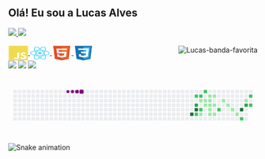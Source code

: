## Olá! Eu sou a Lucas Alves
 <div>
  <a href="https://github.com/lucalves3">
  <img height="180em" src="https://github-readme-stats.vercel.app/api?username=lucalves3&show_icons=true&theme=dracula&include_all_commits=true&count_private=true"/>
  <img height="180em" src="https://github-readme-stats.vercel.app/api/top-langs/?username=lucalves3&layout=compact&langs_count=7&theme=dracula"/>
</div>
<div style="display: inline_block"><br>
  <img align="center" alt="Lucas-js" height="30" width="40" src="https://raw.githubusercontent.com/devicons/devicon/master/icons/javascript/javascript-plain.svg">
 <!-- <img align="center" alt="Lucas-Ts" height="30" width="40" src="https://raw.githubusercontent.com/devicons/devicon/master/icons/typescript/typescript-plain.svg"> -->
  <img align="center" alt="Lucas-React" height="30" width="40" src="https://raw.githubusercontent.com/devicons/devicon/master/icons/react/react-original.svg">
  <img align="center" alt="Lucas-HTML" height="30" width="40" src="https://raw.githubusercontent.com/devicons/devicon/master/icons/html5/html5-original.svg">
  <img align="center" alt="Lucas-CSS" height="30" width="40" src="https://raw.githubusercontent.com/devicons/devicon/master/icons/css3/css3-original.svg">
  <!---<img align="center" alt="Lucas-Python" height="30" width="40" src="https://raw.githubusercontent.com/devicons/devicon/master/icons/python/python-original.svg"> -->
  <!---<img align="center" alt="Lucas-Csharp" height="30" width="40" src="https://raw.githubusercontent.com/devicons/devicon/master/icons/csharp/csharp-original.svg">--->
  <img align="right" alt="Lucas-banda-favorita" height="70px" src="https://media.giphy.com/media/sdOTFZPe7WFhu/giphy.gif?cid=ecf05e47dhb3eb7asnc7lovtf8mqq96ldyy5fk37fjrdjzrz&rid=giphy.gif&ct=g">
</div>
 
<div>
  <a href="https://www.instagram.com/eng.lucasalves94/" target="_blank"><img src="https://img.shields.io/badge/-Instagram-%23E4405F?style=for-the-badge&logo=instagram&logoColor=white" target="_blank"></a>
 	<a href="https://www.twitch.tv/kariricast" target="_blank"><img src="https://img.shields.io/badge/Twitch-9146FF?style=for-the-badge&logo=twitch&logoColor=white" target="_blank"></a>
 <!---<a href="https://discord.gg/pDbY76q8Qf" target="_blank"><img src="https://img.shields.io/badge/Discord-7289DA?style=for-the-badge&logo=discord&logoColor=white" target="_blank"></a> --->
 <!--- <a href = "mailto:contatorafaballerini@gmail.com"><img src="https://img.shields.io/badge/-Gmail-%23333?style=for-the-badge&logo=gmail&logoColor=white" target="_blank"></a> --->
  <a href="https://www.linkedin.com/in/franciscolucasoliveiraalves/" target="_blank"><img src="https://img.shields.io/badge/-LinkedIn-%230077B5?style=for-the-badge&logo=linkedin&logoColor=white" target="_blank"></a>
 <div>
  <svg viewBox="-16 -32 880 192" width="880" height="192" xmlns="http://www.w3.org/2000/svg"><style>@keyframes c0{68.36%{fill:var(--c4)}68.38%,to{fill:var(--ce)}}@keyframes c1{44.64%{fill:var(--c2)}44.66%,to{fill:var(--ce)}}@keyframes c2{66.97%{fill:var(--c3)}66.99%,to{fill:var(--ce)}}@keyframes c3{67.43%{fill:var(--c4)}67.45%,to{fill:var(--ce)}}@keyframes c4{52.08%{fill:var(--c2)}52.1%,to{fill:var(--ce)}}@keyframes c5{44.18%{fill:var(--c2)}44.2%,to{fill:var(--ce)}}@keyframes c6{20.46%{fill:var(--c1)}20.48%,to{fill:var(--ce)}}@keyframes c7{42.78%{fill:var(--c2)}42.8%,to{fill:var(--ce)}}@keyframes c8{42.32%{fill:var(--c1)}42.34%,to{fill:var(--ce)}}@keyframes c9{46.04%{fill:var(--c2)}46.06%,to{fill:var(--ce)}}@keyframes ca{20.92%{fill:var(--c1)}20.94%,to{fill:var(--ce)}}@keyframes cb{24.18%{fill:var(--c1)}24.2%,to{fill:var(--ce)}}@keyframes cc{21.85%{fill:var(--c1)}21.87%,to{fill:var(--ce)}}@keyframes cd{21.39%{fill:var(--c1)}21.41%,to{fill:var(--ce)}}@keyframes ce{23.71%{fill:var(--c1)}23.73%,to{fill:var(--ce)}}@keyframes cf{26.97%{fill:var(--c1)}26.99%,to{fill:var(--ce)}}@keyframes cg{27.43%{fill:var(--c1)}27.45%,to{fill:var(--ce)}}@keyframes ch{22.32%{fill:var(--c1)}22.34%,to{fill:var(--ce)}}@keyframes ci{23.25%{fill:var(--c1)}23.27%,to{fill:var(--ce)}}@keyframes cj{27.9%{fill:var(--c1)}27.92%,to{fill:var(--ce)}}@keyframes ck{49.29%{fill:var(--c2)}49.31%,to{fill:var(--ce)}}@keyframes cl{33.01%{fill:var(--c1)}33.03%,to{fill:var(--ce)}}@keyframes cm{32.08%{fill:var(--c1)}32.1%,to{fill:var(--ce)}}@keyframes cn{31.15%{fill:var(--c1)}31.17%,to{fill:var(--ce)}}@keyframes co{30.22%{fill:var(--c1)}30.24%,to{fill:var(--ce)}}@keyframes cp{73.94%{fill:var(--c4)}73.96%,to{fill:var(--ce)}}@keyframes cq{57.2%{fill:var(--c2)}57.22%,to{fill:var(--ce)}}@keyframes cr{36.27%{fill:var(--c1)}36.29%,to{fill:var(--ce)}}@keyframes cs{61.85%{fill:var(--c3)}61.87%,to{fill:var(--ce)}}@keyframes ct{60.46%{fill:var(--c2)}60.48%,to{fill:var(--ce)}}@keyframes cu{59.52%{fill:var(--c2)}59.54%,to{fill:var(--ce)}}@keyframes u0{20.46%{transform:scale(0,1)}20.48%,20.92%{transform:scale(.06,1)}20.94%,21.39%{transform:scale(.12,1)}21.41%,21.85%{transform:scale(.18,1)}21.87%,22.32%{transform:scale(.24,1)}22.34%,23.25%{transform:scale(.29,1)}23.27%,23.71%{transform:scale(.35,1)}23.73%,24.18%{transform:scale(.41,1)}24.2%,26.97%{transform:scale(.47,1)}26.99%,27.43%{transform:scale(.53,1)}27.45%,27.9%{transform:scale(.59,1)}27.92%,30.22%{transform:scale(.65,1)}30.24%,31.15%{transform:scale(.71,1)}31.17%,32.08%{transform:scale(.76,1)}32.1%,33.01%{transform:scale(.82,1)}33.03%,36.27%{transform:scale(.88,1)}36.29%,42.32%{transform:scale(.94,1)}42.34%,to{transform:scale(1,1)}}@keyframes u1{42.78%{transform:scale(0,1)}42.8%,44.18%{transform:scale(.11,1)}44.2%,44.64%{transform:scale(.22,1)}44.66%,46.04%{transform:scale(.33,1)}46.06%,49.29%{transform:scale(.44,1)}49.31%,52.08%{transform:scale(.56,1)}52.1%,57.2%{transform:scale(.67,1)}57.22%,59.52%{transform:scale(.78,1)}59.54%,60.46%{transform:scale(.89,1)}60.48%,to{transform:scale(1,1)}}@keyframes u2{61.85%{transform:scale(0,1)}61.87%,66.97%{transform:scale(.5,1)}66.99%,to{transform:scale(1,1)}}@keyframes u3{67.43%{transform:scale(0,1)}67.45%,68.36%{transform:scale(.33,1)}68.38%,73.94%{transform:scale(.67,1)}73.96%,to{transform:scale(1,1)}}@keyframes s0{0%,99.53%{transform:translate(0,-16px)}.47%{transform:translate(0,0)}18.6%{transform:translate(624px,0)}19.53%{transform:translate(624px,32px)}21.4%,26.05%{transform:translate(688px,32px)}21.86%{transform:translate(688px,16px)}22.33%{transform:translate(704px,16px)}23.26%{transform:translate(704px,48px)}24.65%{transform:translate(656px,48px)}25.12%{transform:translate(656px,32px)}27.44%{transform:translate(688px,80px)}30.23%{transform:translate(784px,80px)}30.7%{transform:translate(784px,64px)}31.16%{transform:translate(768px,64px)}31.63%{transform:translate(768px,48px)}32.09%{transform:translate(752px,48px)}32.56%{transform:translate(752px,32px)}33.02%{transform:translate(736px,32px)}33.49%{transform:translate(736px,16px)}35.81%,60.93%{transform:translate(816px,16px)}36.28%{transform:translate(816px,32px)}40.47%{transform:translate(672px,32px)}41.86%{transform:translate(672px,80px)}42.33%,51.63%{transform:translate(656px,80px)}44.19%{transform:translate(656px,16px)}44.65%{transform:translate(640px,16px)}45.12%{transform:translate(640px,0)}47.44%{transform:translate(720px,0)}49.3%{transform:translate(720px,64px)}51.16%{transform:translate(656px,64px)}52.09%{transform:translate(640px,80px)}52.56%{transform:translate(640px,96px)}58.14%{transform:translate(832px,96px)}60.47%{transform:translate(832px,16px)}61.86%{transform:translate(816px,48px)}66.98%{transform:translate(640px,48px)}67.44%{transform:translate(640px,64px)}67.91%{transform:translate(624px,64px)}68.37%{transform:translate(624px,80px)}73.49%{transform:translate(800px,80px)}73.95%{transform:translate(800px,64px)}94.88%{transform:translate(80px,64px)}95.81%{transform:translate(80px,32px)}96.74%{transform:translate(48px,32px)}98.14%{transform:translate(48px,-16px)}}@keyframes s1{0%,99.53%{transform:translate(16px,-16px)}.47%{transform:translate(0,-16px)}.93%{transform:translate(0,0)}19.07%{transform:translate(624px,0)}20%{transform:translate(624px,32px)}21.86%,26.51%{transform:translate(688px,32px)}22.33%{transform:translate(688px,16px)}22.79%{transform:translate(704px,16px)}23.72%{transform:translate(704px,48px)}25.12%{transform:translate(656px,48px)}25.58%{transform:translate(656px,32px)}27.91%{transform:translate(688px,80px)}30.7%{transform:translate(784px,80px)}31.16%{transform:translate(784px,64px)}31.63%{transform:translate(768px,64px)}32.09%{transform:translate(768px,48px)}32.56%{transform:translate(752px,48px)}33.02%{transform:translate(752px,32px)}33.49%{transform:translate(736px,32px)}33.95%{transform:translate(736px,16px)}36.28%,61.4%{transform:translate(816px,16px)}36.74%{transform:translate(816px,32px)}40.93%{transform:translate(672px,32px)}42.33%{transform:translate(672px,80px)}42.79%,52.09%{transform:translate(656px,80px)}44.65%{transform:translate(656px,16px)}45.12%{transform:translate(640px,16px)}45.58%{transform:translate(640px,0)}47.91%{transform:translate(720px,0)}49.77%{transform:translate(720px,64px)}51.63%{transform:translate(656px,64px)}52.56%{transform:translate(640px,80px)}53.02%{transform:translate(640px,96px)}58.6%{transform:translate(832px,96px)}60.93%{transform:translate(832px,16px)}62.33%{transform:translate(816px,48px)}67.44%{transform:translate(640px,48px)}67.91%{transform:translate(640px,64px)}68.37%{transform:translate(624px,64px)}68.84%{transform:translate(624px,80px)}73.95%{transform:translate(800px,80px)}74.42%{transform:translate(800px,64px)}95.35%{transform:translate(80px,64px)}96.28%{transform:translate(80px,32px)}97.21%{transform:translate(48px,32px)}98.6%{transform:translate(48px,-16px)}}@keyframes s2{0%,99.53%{transform:translate(32px,-16px)}.93%{transform:translate(0,-16px)}1.4%{transform:translate(0,0)}19.53%{transform:translate(624px,0)}20.47%{transform:translate(624px,32px)}22.33%,26.98%{transform:translate(688px,32px)}22.79%{transform:translate(688px,16px)}23.26%{transform:translate(704px,16px)}24.19%{transform:translate(704px,48px)}25.58%{transform:translate(656px,48px)}26.05%{transform:translate(656px,32px)}28.37%{transform:translate(688px,80px)}31.16%{transform:translate(784px,80px)}31.63%{transform:translate(784px,64px)}32.09%{transform:translate(768px,64px)}32.56%{transform:translate(768px,48px)}33.02%{transform:translate(752px,48px)}33.49%{transform:translate(752px,32px)}33.95%{transform:translate(736px,32px)}34.42%{transform:translate(736px,16px)}36.74%,61.86%{transform:translate(816px,16px)}37.21%{transform:translate(816px,32px)}41.4%{transform:translate(672px,32px)}42.79%{transform:translate(672px,80px)}43.26%,52.56%{transform:translate(656px,80px)}45.12%{transform:translate(656px,16px)}45.58%{transform:translate(640px,16px)}46.05%{transform:translate(640px,0)}48.37%{transform:translate(720px,0)}50.23%{transform:translate(720px,64px)}52.09%{transform:translate(656px,64px)}53.02%{transform:translate(640px,80px)}53.49%{transform:translate(640px,96px)}59.07%{transform:translate(832px,96px)}61.4%{transform:translate(832px,16px)}62.79%{transform:translate(816px,48px)}67.91%{transform:translate(640px,48px)}68.37%{transform:translate(640px,64px)}68.84%{transform:translate(624px,64px)}69.3%{transform:translate(624px,80px)}74.42%{transform:translate(800px,80px)}74.88%{transform:translate(800px,64px)}95.81%{transform:translate(80px,64px)}96.74%{transform:translate(80px,32px)}97.67%{transform:translate(48px,32px)}99.07%{transform:translate(48px,-16px)}}@keyframes s3{0%,99.53%{transform:translate(48px,-16px)}1.4%{transform:translate(0,-16px)}1.86%{transform:translate(0,0)}20%{transform:translate(624px,0)}20.93%{transform:translate(624px,32px)}22.79%,27.44%{transform:translate(688px,32px)}23.26%{transform:translate(688px,16px)}23.72%{transform:translate(704px,16px)}24.65%{transform:translate(704px,48px)}26.05%{transform:translate(656px,48px)}26.51%{transform:translate(656px,32px)}28.84%{transform:translate(688px,80px)}31.63%{transform:translate(784px,80px)}32.09%{transform:translate(784px,64px)}32.56%{transform:translate(768px,64px)}33.02%{transform:translate(768px,48px)}33.49%{transform:translate(752px,48px)}33.95%{transform:translate(752px,32px)}34.42%{transform:translate(736px,32px)}34.88%{transform:translate(736px,16px)}37.21%,62.33%{transform:translate(816px,16px)}37.67%{transform:translate(816px,32px)}41.86%{transform:translate(672px,32px)}43.26%{transform:translate(672px,80px)}43.72%,53.02%{transform:translate(656px,80px)}45.58%{transform:translate(656px,16px)}46.05%{transform:translate(640px,16px)}46.51%{transform:translate(640px,0)}48.84%{transform:translate(720px,0)}50.7%{transform:translate(720px,64px)}52.56%{transform:translate(656px,64px)}53.49%{transform:translate(640px,80px)}53.95%{transform:translate(640px,96px)}59.53%{transform:translate(832px,96px)}61.86%{transform:translate(832px,16px)}63.26%{transform:translate(816px,48px)}68.37%{transform:translate(640px,48px)}68.84%{transform:translate(640px,64px)}69.3%{transform:translate(624px,64px)}69.77%{transform:translate(624px,80px)}74.88%{transform:translate(800px,80px)}75.35%{transform:translate(800px,64px)}96.28%{transform:translate(80px,64px)}97.21%{transform:translate(80px,32px)}98.14%{transform:translate(48px,32px)}}:root{--cb:#1b1f230a;--cs:purple;--ce:#ebedf0;--c0:#ebedf0;--c1:#9be9a8;--c2:#40c463;--c3:#30a14e;--c4:#216e39}@media (prefers-color-scheme:dark){:root{--cb:#1b1f230a;--cs:purple;--ce:#161b22;--c1:#01311f;--c2:#034525;--c3:#0f6d31;--c4:#00c647}}.c{shape-rendering:geometricPrecision;rx:2;ry:2;fill:var(--ce);stroke-width:1px;stroke:var(--cb);animation:none 21500ms linear infinite}.c.c0{fill:var(--c4);animation-name:c0}.c.c1{fill:var(--c2);animation-name:c1}.c.c2{fill:var(--c3);animation-name:c2}.c.c3{fill:var(--c4);animation-name:c3}.c.c4,.c.c5{fill:var(--c2);animation-name:c4}.c.c5{animation-name:c5}.c.c6{fill:var(--c1);animation-name:c6}.c.c7{fill:var(--c2);animation-name:c7}.c.c8{fill:var(--c1);animation-name:c8}.c.c9{fill:var(--c2);animation-name:c9}.c.ca{fill:var(--c1);animation-name:ca}.c.cb,.c.cc,.c.cd{fill:var(--c1);animation-name:cb}.c.cc,.c.cd{animation-name:cc}.c.cd{animation-name:cd}.c.ce,.c.cf,.c.cg{fill:var(--c1);animation-name:ce}.c.cf,.c.cg{animation-name:cf}.c.cg{animation-name:cg}.c.ch,.c.ci,.c.cj{fill:var(--c1);animation-name:ch}.c.ci,.c.cj{animation-name:ci}.c.cj{animation-name:cj}.c.ck{fill:var(--c2);animation-name:ck}.c.cl{fill:var(--c1);animation-name:cl}.c.cm,.c.cn,.c.co{fill:var(--c1);animation-name:cm}.c.cn,.c.co{animation-name:cn}.c.co{animation-name:co}.c.cp{fill:var(--c4);animation-name:cp}.c.cq{fill:var(--c2);animation-name:cq}.c.cr{fill:var(--c1);animation-name:cr}.c.cs{fill:var(--c3);animation-name:cs}.c.ct,.c.cu{fill:var(--c2);animation-name:ct}.c.cu{animation-name:cu}.s,.u{animation:none linear 21500ms infinite}.u,.u.u0{transform-origin:0 0}.u{transform:scale(0,1)}.u.u0{fill:var(--c1);animation-name:u0}.u.u1{fill:var(--c2);animation-name:u1;transform-origin:465px 0}.u.u2{fill:var(--c3);animation-name:u2;transform-origin:711.2px 0}.u.u3{fill:var(--c4);animation-name:u3;transform-origin:765.9px 0}.s{shape-rendering:geometricPrecision;fill:var(--cs)}.s.s0{transform:translate(0,-16px);animation-name:s0}.s.s1{transform:translate(16px,-16px);animation-name:s1}.s.s2{transform:translate(32px,-16px);animation-name:s2}.s.s3{transform:translate(48px,-16px);animation-name:s3}</style><rect class="c" x="2" y="2" width="12" height="12"/><rect class="c" x="2" y="18" width="12" height="12"/><rect class="c" x="2" y="34" width="12" height="12"/><rect class="c" x="2" y="50" width="12" height="12"/><rect class="c" x="2" y="66" width="12" height="12"/><rect class="c" x="2" y="82" width="12" height="12"/><rect class="c" x="2" y="98" width="12" height="12"/><rect class="c" x="18" y="2" width="12" height="12"/><rect class="c" x="18" y="18" width="12" height="12"/><rect class="c" x="18" y="34" width="12" height="12"/><rect class="c" x="18" y="50" width="12" height="12"/><rect class="c" x="18" y="66" width="12" height="12"/><rect class="c" x="18" y="82" width="12" height="12"/><rect class="c" x="18" y="98" width="12" height="12"/><rect class="c" x="34" y="2" width="12" height="12"/><rect class="c" x="34" y="18" width="12" height="12"/><rect class="c" x="34" y="34" width="12" height="12"/><rect class="c" x="34" y="50" width="12" height="12"/><rect class="c" x="34" y="66" width="12" height="12"/><rect class="c" x="34" y="82" width="12" height="12"/><rect class="c" x="34" y="98" width="12" height="12"/><rect class="c" x="50" y="2" width="12" height="12"/><rect class="c" x="50" y="18" width="12" height="12"/><rect class="c" x="50" y="34" width="12" height="12"/><rect class="c" x="50" y="50" width="12" height="12"/><rect class="c" x="50" y="66" width="12" height="12"/><rect class="c" x="50" y="82" width="12" height="12"/><rect class="c" x="50" y="98" width="12" height="12"/><rect class="c" x="66" y="2" width="12" height="12"/><rect class="c" x="66" y="18" width="12" height="12"/><rect class="c" x="66" y="34" width="12" height="12"/><rect class="c" x="66" y="50" width="12" height="12"/><rect class="c" x="66" y="66" width="12" height="12"/><rect class="c" x="66" y="82" width="12" height="12"/><rect class="c" x="66" y="98" width="12" height="12"/><rect class="c" x="82" y="2" width="12" height="12"/><rect class="c" x="82" y="18" width="12" height="12"/><rect class="c" x="82" y="34" width="12" height="12"/><rect class="c" x="82" y="50" width="12" height="12"/><rect class="c" x="82" y="66" width="12" height="12"/><rect class="c" x="82" y="82" width="12" height="12"/><rect class="c" x="82" y="98" width="12" height="12"/><rect class="c" x="98" y="2" width="12" height="12"/><rect class="c" x="98" y="18" width="12" height="12"/><rect class="c" x="98" y="34" width="12" height="12"/><rect class="c" x="98" y="50" width="12" height="12"/><rect class="c" x="98" y="66" width="12" height="12"/><rect class="c" x="98" y="82" width="12" height="12"/><rect class="c" x="98" y="98" width="12" height="12"/><rect class="c" x="114" y="2" width="12" height="12"/><rect class="c" x="114" y="18" width="12" height="12"/><rect class="c" x="114" y="34" width="12" height="12"/><rect class="c" x="114" y="50" width="12" height="12"/><rect class="c" x="114" y="66" width="12" height="12"/><rect class="c" x="114" y="82" width="12" height="12"/><rect class="c" x="114" y="98" width="12" height="12"/><rect class="c" x="130" y="2" width="12" height="12"/><rect class="c" x="130" y="18" width="12" height="12"/><rect class="c" x="130" y="34" width="12" height="12"/><rect class="c" x="130" y="50" width="12" height="12"/><rect class="c" x="130" y="66" width="12" height="12"/><rect class="c" x="130" y="82" width="12" height="12"/><rect class="c" x="130" y="98" width="12" height="12"/><rect class="c" x="146" y="2" width="12" height="12"/><rect class="c" x="146" y="18" width="12" height="12"/><rect class="c" x="146" y="34" width="12" height="12"/><rect class="c" x="146" y="50" width="12" height="12"/><rect class="c" x="146" y="66" width="12" height="12"/><rect class="c" x="146" y="82" width="12" height="12"/><rect class="c" x="146" y="98" width="12" height="12"/><rect class="c" x="162" y="2" width="12" height="12"/><rect class="c" x="162" y="18" width="12" height="12"/><rect class="c" x="162" y="34" width="12" height="12"/><rect class="c" x="162" y="50" width="12" height="12"/><rect class="c" x="162" y="66" width="12" height="12"/><rect class="c" x="162" y="82" width="12" height="12"/><rect class="c" x="162" y="98" width="12" height="12"/><rect class="c" x="178" y="2" width="12" height="12"/><rect class="c" x="178" y="18" width="12" height="12"/><rect class="c" x="178" y="34" width="12" height="12"/><rect class="c" x="178" y="50" width="12" height="12"/><rect class="c" x="178" y="66" width="12" height="12"/><rect class="c" x="178" y="82" width="12" height="12"/><rect class="c" x="178" y="98" width="12" height="12"/><rect class="c" x="194" y="2" width="12" height="12"/><rect class="c" x="194" y="18" width="12" height="12"/><rect class="c" x="194" y="34" width="12" height="12"/><rect class="c" x="194" y="50" width="12" height="12"/><rect class="c" x="194" y="66" width="12" height="12"/><rect class="c" x="194" y="82" width="12" height="12"/><rect class="c" x="194" y="98" width="12" height="12"/><rect class="c" x="210" y="2" width="12" height="12"/><rect class="c" x="210" y="18" width="12" height="12"/><rect class="c" x="210" y="34" width="12" height="12"/><rect class="c" x="210" y="50" width="12" height="12"/><rect class="c" x="210" y="66" width="12" height="12"/><rect class="c" x="210" y="82" width="12" height="12"/><rect class="c" x="210" y="98" width="12" height="12"/><rect class="c" x="226" y="2" width="12" height="12"/><rect class="c" x="226" y="18" width="12" height="12"/><rect class="c" x="226" y="34" width="12" height="12"/><rect class="c" x="226" y="50" width="12" height="12"/><rect class="c" x="226" y="66" width="12" height="12"/><rect class="c" x="226" y="82" width="12" height="12"/><rect class="c" x="226" y="98" width="12" height="12"/><rect class="c" x="242" y="2" width="12" height="12"/><rect class="c" x="242" y="18" width="12" height="12"/><rect class="c" x="242" y="34" width="12" height="12"/><rect class="c" x="242" y="50" width="12" height="12"/><rect class="c" x="242" y="66" width="12" height="12"/><rect class="c" x="242" y="82" width="12" height="12"/><rect class="c" x="242" y="98" width="12" height="12"/><rect class="c" x="258" y="2" width="12" height="12"/><rect class="c" x="258" y="18" width="12" height="12"/><rect class="c" x="258" y="34" width="12" height="12"/><rect class="c" x="258" y="50" width="12" height="12"/><rect class="c" x="258" y="66" width="12" height="12"/><rect class="c" x="258" y="82" width="12" height="12"/><rect class="c" x="258" y="98" width="12" height="12"/><rect class="c" x="274" y="2" width="12" height="12"/><rect class="c" x="274" y="18" width="12" height="12"/><rect class="c" x="274" y="34" width="12" height="12"/><rect class="c" x="274" y="50" width="12" height="12"/><rect class="c" x="274" y="66" width="12" height="12"/><rect class="c" x="274" y="82" width="12" height="12"/><rect class="c" x="274" y="98" width="12" height="12"/><rect class="c" x="290" y="2" width="12" height="12"/><rect class="c" x="290" y="18" width="12" height="12"/><rect class="c" x="290" y="34" width="12" height="12"/><rect class="c" x="290" y="50" width="12" height="12"/><rect class="c" x="290" y="66" width="12" height="12"/><rect class="c" x="290" y="82" width="12" height="12"/><rect class="c" x="290" y="98" width="12" height="12"/><rect class="c" x="306" y="2" width="12" height="12"/><rect class="c" x="306" y="18" width="12" height="12"/><rect class="c" x="306" y="34" width="12" height="12"/><rect class="c" x="306" y="50" width="12" height="12"/><rect class="c" x="306" y="66" width="12" height="12"/><rect class="c" x="306" y="82" width="12" height="12"/><rect class="c" x="306" y="98" width="12" height="12"/><rect class="c" x="322" y="2" width="12" height="12"/><rect class="c" x="322" y="18" width="12" height="12"/><rect class="c" x="322" y="34" width="12" height="12"/><rect class="c" x="322" y="50" width="12" height="12"/><rect class="c" x="322" y="66" width="12" height="12"/><rect class="c" x="322" y="82" width="12" height="12"/><rect class="c" x="322" y="98" width="12" height="12"/><rect class="c" x="338" y="2" width="12" height="12"/><rect class="c" x="338" y="18" width="12" height="12"/><rect class="c" x="338" y="34" width="12" height="12"/><rect class="c" x="338" y="50" width="12" height="12"/><rect class="c" x="338" y="66" width="12" height="12"/><rect class="c" x="338" y="82" width="12" height="12"/><rect class="c" x="338" y="98" width="12" height="12"/><rect class="c" x="354" y="2" width="12" height="12"/><rect class="c" x="354" y="18" width="12" height="12"/><rect class="c" x="354" y="34" width="12" height="12"/><rect class="c" x="354" y="50" width="12" height="12"/><rect class="c" x="354" y="66" width="12" height="12"/><rect class="c" x="354" y="82" width="12" height="12"/><rect class="c" x="354" y="98" width="12" height="12"/><rect class="c" x="370" y="2" width="12" height="12"/><rect class="c" x="370" y="18" width="12" height="12"/><rect class="c" x="370" y="34" width="12" height="12"/><rect class="c" x="370" y="50" width="12" height="12"/><rect class="c" x="370" y="66" width="12" height="12"/><rect class="c" x="370" y="82" width="12" height="12"/><rect class="c" x="370" y="98" width="12" height="12"/><rect class="c" x="386" y="2" width="12" height="12"/><rect class="c" x="386" y="18" width="12" height="12"/><rect class="c" x="386" y="34" width="12" height="12"/><rect class="c" x="386" y="50" width="12" height="12"/><rect class="c" x="386" y="66" width="12" height="12"/><rect class="c" x="386" y="82" width="12" height="12"/><rect class="c" x="386" y="98" width="12" height="12"/><rect class="c" x="402" y="2" width="12" height="12"/><rect class="c" x="402" y="18" width="12" height="12"/><rect class="c" x="402" y="34" width="12" height="12"/><rect class="c" x="402" y="50" width="12" height="12"/><rect class="c" x="402" y="66" width="12" height="12"/><rect class="c" x="402" y="82" width="12" height="12"/><rect class="c" x="402" y="98" width="12" height="12"/><rect class="c" x="418" y="2" width="12" height="12"/><rect class="c" x="418" y="18" width="12" height="12"/><rect class="c" x="418" y="34" width="12" height="12"/><rect class="c" x="418" y="50" width="12" height="12"/><rect class="c" x="418" y="66" width="12" height="12"/><rect class="c" x="418" y="82" width="12" height="12"/><rect class="c" x="418" y="98" width="12" height="12"/><rect class="c" x="434" y="2" width="12" height="12"/><rect class="c" x="434" y="18" width="12" height="12"/><rect class="c" x="434" y="34" width="12" height="12"/><rect class="c" x="434" y="50" width="12" height="12"/><rect class="c" x="434" y="66" width="12" height="12"/><rect class="c" x="434" y="82" width="12" height="12"/><rect class="c" x="434" y="98" width="12" height="12"/><rect class="c" x="450" y="2" width="12" height="12"/><rect class="c" x="450" y="18" width="12" height="12"/><rect class="c" x="450" y="34" width="12" height="12"/><rect class="c" x="450" y="50" width="12" height="12"/><rect class="c" x="450" y="66" width="12" height="12"/><rect class="c" x="450" y="82" width="12" height="12"/><rect class="c" x="450" y="98" width="12" height="12"/><rect class="c" x="466" y="2" width="12" height="12"/><rect class="c" x="466" y="18" width="12" height="12"/><rect class="c" x="466" y="34" width="12" height="12"/><rect class="c" x="466" y="50" width="12" height="12"/><rect class="c" x="466" y="66" width="12" height="12"/><rect class="c" x="466" y="82" width="12" height="12"/><rect class="c" x="466" y="98" width="12" height="12"/><rect class="c" x="482" y="2" width="12" height="12"/><rect class="c" x="482" y="18" width="12" height="12"/><rect class="c" x="482" y="34" width="12" height="12"/><rect class="c" x="482" y="50" width="12" height="12"/><rect class="c" x="482" y="66" width="12" height="12"/><rect class="c" x="482" y="82" width="12" height="12"/><rect class="c" x="482" y="98" width="12" height="12"/><rect class="c" x="498" y="2" width="12" height="12"/><rect class="c" x="498" y="18" width="12" height="12"/><rect class="c" x="498" y="34" width="12" height="12"/><rect class="c" x="498" y="50" width="12" height="12"/><rect class="c" x="498" y="66" width="12" height="12"/><rect class="c" x="498" y="82" width="12" height="12"/><rect class="c" x="498" y="98" width="12" height="12"/><rect class="c" x="514" y="2" width="12" height="12"/><rect class="c" x="514" y="18" width="12" height="12"/><rect class="c" x="514" y="34" width="12" height="12"/><rect class="c" x="514" y="50" width="12" height="12"/><rect class="c" x="514" y="66" width="12" height="12"/><rect class="c" x="514" y="82" width="12" height="12"/><rect class="c" x="514" y="98" width="12" height="12"/><rect class="c" x="530" y="2" width="12" height="12"/><rect class="c" x="530" y="18" width="12" height="12"/><rect class="c" x="530" y="34" width="12" height="12"/><rect class="c" x="530" y="50" width="12" height="12"/><rect class="c" x="530" y="66" width="12" height="12"/><rect class="c" x="530" y="82" width="12" height="12"/><rect class="c" x="530" y="98" width="12" height="12"/><rect class="c" x="546" y="2" width="12" height="12"/><rect class="c" x="546" y="18" width="12" height="12"/><rect class="c" x="546" y="34" width="12" height="12"/><rect class="c" x="546" y="50" width="12" height="12"/><rect class="c" x="546" y="66" width="12" height="12"/><rect class="c" x="546" y="82" width="12" height="12"/><rect class="c" x="546" y="98" width="12" height="12"/><rect class="c" x="562" y="2" width="12" height="12"/><rect class="c" x="562" y="18" width="12" height="12"/><rect class="c" x="562" y="34" width="12" height="12"/><rect class="c" x="562" y="50" width="12" height="12"/><rect class="c" x="562" y="66" width="12" height="12"/><rect class="c" x="562" y="82" width="12" height="12"/><rect class="c" x="562" y="98" width="12" height="12"/><rect class="c" x="578" y="2" width="12" height="12"/><rect class="c" x="578" y="18" width="12" height="12"/><rect class="c" x="578" y="34" width="12" height="12"/><rect class="c" x="578" y="50" width="12" height="12"/><rect class="c" x="578" y="66" width="12" height="12"/><rect class="c" x="578" y="82" width="12" height="12"/><rect class="c" x="578" y="98" width="12" height="12"/><rect class="c" x="594" y="2" width="12" height="12"/><rect class="c" x="594" y="18" width="12" height="12"/><rect class="c" x="594" y="34" width="12" height="12"/><rect class="c" x="594" y="50" width="12" height="12"/><rect class="c" x="594" y="66" width="12" height="12"/><rect class="c" x="594" y="82" width="12" height="12"/><rect class="c" x="594" y="98" width="12" height="12"/><rect class="c" x="610" y="2" width="12" height="12"/><rect class="c" x="610" y="18" width="12" height="12"/><rect class="c" x="610" y="34" width="12" height="12"/><rect class="c" x="610" y="50" width="12" height="12"/><rect class="c" x="610" y="66" width="12" height="12"/><rect class="c" x="610" y="82" width="12" height="12"/><rect class="c" x="610" y="98" width="12" height="12"/><rect class="c" x="626" y="2" width="12" height="12"/><rect class="c" x="626" y="18" width="12" height="12"/><rect class="c" x="626" y="34" width="12" height="12"/><rect class="c" x="626" y="50" width="12" height="12"/><rect class="c" x="626" y="66" width="12" height="12"/><rect class="c c0" x="626" y="82" width="12" height="12"/><rect class="c" x="626" y="98" width="12" height="12"/><rect class="c" x="642" y="2" width="12" height="12"/><rect class="c c1" x="642" y="18" width="12" height="12"/><rect class="c" x="642" y="34" width="12" height="12"/><rect class="c c2" x="642" y="50" width="12" height="12"/><rect class="c c3" x="642" y="66" width="12" height="12"/><rect class="c c4" x="642" y="82" width="12" height="12"/><rect class="c" x="642" y="98" width="12" height="12"/><rect class="c" x="658" y="2" width="12" height="12"/><rect class="c c5" x="658" y="18" width="12" height="12"/><rect class="c c6" x="658" y="34" width="12" height="12"/><rect class="c" x="658" y="50" width="12" height="12"/><rect class="c c7" x="658" y="66" width="12" height="12"/><rect class="c c8" x="658" y="82" width="12" height="12"/><rect class="c" x="658" y="98" width="12" height="12"/><rect class="c c9" x="674" y="2" width="12" height="12"/><rect class="c" x="674" y="18" width="12" height="12"/><rect class="c ca" x="674" y="34" width="12" height="12"/><rect class="c cb" x="674" y="50" width="12" height="12"/><rect class="c" x="674" y="66" width="12" height="12"/><rect class="c" x="674" y="82" width="12" height="12"/><rect class="c" x="674" y="98" width="12" height="12"/><rect class="c" x="690" y="2" width="12" height="12"/><rect class="c cc" x="690" y="18" width="12" height="12"/><rect class="c cd" x="690" y="34" width="12" height="12"/><rect class="c ce" x="690" y="50" width="12" height="12"/><rect class="c cf" x="690" y="66" width="12" height="12"/><rect class="c cg" x="690" y="82" width="12" height="12"/><rect class="c" x="690" y="98" width="12" height="12"/><rect class="c" x="706" y="2" width="12" height="12"/><rect class="c ch" x="706" y="18" width="12" height="12"/><rect class="c" x="706" y="34" width="12" height="12"/><rect class="c ci" x="706" y="50" width="12" height="12"/><rect class="c" x="706" y="66" width="12" height="12"/><rect class="c cj" x="706" y="82" width="12" height="12"/><rect class="c" x="706" y="98" width="12" height="12"/><rect class="c" x="722" y="2" width="12" height="12"/><rect class="c" x="722" y="18" width="12" height="12"/><rect class="c" x="722" y="34" width="12" height="12"/><rect class="c" x="722" y="50" width="12" height="12"/><rect class="c ck" x="722" y="66" width="12" height="12"/><rect class="c" x="722" y="82" width="12" height="12"/><rect class="c" x="722" y="98" width="12" height="12"/><rect class="c" x="738" y="2" width="12" height="12"/><rect class="c" x="738" y="18" width="12" height="12"/><rect class="c cl" x="738" y="34" width="12" height="12"/><rect class="c" x="738" y="50" width="12" height="12"/><rect class="c" x="738" y="66" width="12" height="12"/><rect class="c" x="738" y="82" width="12" height="12"/><rect class="c" x="738" y="98" width="12" height="12"/><rect class="c" x="754" y="2" width="12" height="12"/><rect class="c" x="754" y="18" width="12" height="12"/><rect class="c" x="754" y="34" width="12" height="12"/><rect class="c cm" x="754" y="50" width="12" height="12"/><rect class="c" x="754" y="66" width="12" height="12"/><rect class="c" x="754" y="82" width="12" height="12"/><rect class="c" x="754" y="98" width="12" height="12"/><rect class="c" x="770" y="2" width="12" height="12"/><rect class="c" x="770" y="18" width="12" height="12"/><rect class="c" x="770" y="34" width="12" height="12"/><rect class="c" x="770" y="50" width="12" height="12"/><rect class="c cn" x="770" y="66" width="12" height="12"/><rect class="c" x="770" y="82" width="12" height="12"/><rect class="c" x="770" y="98" width="12" height="12"/><rect class="c" x="786" y="2" width="12" height="12"/><rect class="c" x="786" y="18" width="12" height="12"/><rect class="c" x="786" y="34" width="12" height="12"/><rect class="c" x="786" y="50" width="12" height="12"/><rect class="c" x="786" y="66" width="12" height="12"/><rect class="c co" x="786" y="82" width="12" height="12"/><rect class="c" x="786" y="98" width="12" height="12"/><rect class="c" x="802" y="2" width="12" height="12"/><rect class="c" x="802" y="18" width="12" height="12"/><rect class="c" x="802" y="34" width="12" height="12"/><rect class="c" x="802" y="50" width="12" height="12"/><rect class="c cp" x="802" y="66" width="12" height="12"/><rect class="c" x="802" y="82" width="12" height="12"/><rect class="c cq" x="802" y="98" width="12" height="12"/><rect class="c" x="818" y="2" width="12" height="12"/><rect class="c" x="818" y="18" width="12" height="12"/><rect class="c cr" x="818" y="34" width="12" height="12"/><rect class="c cs" x="818" y="50" width="12" height="12"/><rect class="c" x="818" y="66" width="12" height="12"/><rect class="c" x="818" y="82" width="12" height="12"/><rect class="c" x="818" y="98" width="12" height="12"/><rect class="c" x="834" y="2" width="12" height="12"/><rect class="c ct" x="834" y="18" width="12" height="12"/><rect class="c" x="834" y="34" width="12" height="12"/><rect class="c cu" x="834" y="50" width="12" height="12"/><rect class="u u0" height="12" width="465.6" x="0.0" y="144"/><rect class="u u1" height="12" width="246.8" x="465.0" y="144"/><rect class="u u2" height="12" width="55.3" x="711.2" y="144"/><rect class="u u3" height="12" width="82.7" x="765.9" y="144"/><rect class="s s0" x="0.8" y="0.8" width="14.4" height="14.4" rx="4.5" ry="4.5"/><rect class="s s1" x="1.8" y="1.8" width="12.3" height="12.3" rx="4.1" ry="4.1"/><rect class="s s2" x="2.6" y="2.6" width="10.8" height="10.8" rx="3.6" ry="3.6"/><rect class="s s3" x="3.0" y="3.0" width="9.9" height="9.9" rx="3.3" ry="3.3"/></svg> 

  ![Snake animation](https://github.com/lucalves3/lucalves3/blob/output/github-contribution-grid-snake.svg)
 </div>              
</div>
